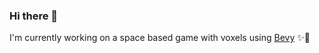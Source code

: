 ### Hi there 👋
I'm currently working on a space based game with voxels using [Bevy](https://github.com/bevyengine/bevy) ✨🌠
